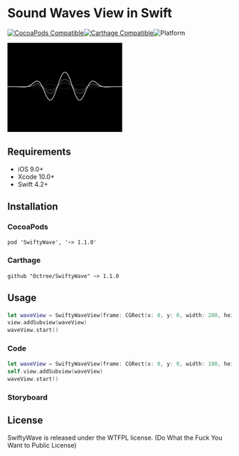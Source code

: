 # Sound Waves View in Swift

[![CocoaPods Compatible](https://img.shields.io/cocoapods/v/SwiftyWave.svg)](https://img.shields.io/cocoapods/v/SwiftyWave.svg)[![Carthage Compatible](https://img.shields.io/badge/Carthage-compatible-4BC51D.svg?style=flat)](https://github.com/Carthage/Carthage)![Platform](https://img.shields.io/cocoapods/p/SwiftyWave.svg?style=flat)



![Capture.GIF](./images/capture.gif)

## Requirements

* iOS 9.0+
* Xcode 10.0+
* Swift 4.2+

## Installation

### CocoaPods

```
pod 'SwiftyWave', '~> 1.1.0'

```

### Carthage

```
github "Octree/SwiftyWave" ~> 1.1.0
```

## Usage

```swift
let waveView = SwiftyWaveView(frame: CGRect(x: 0, y: 0, width: 200, height: 100))
view.addSubview(waveView)
waveView.start()
```

### Code

```swift
let waveView = SwiftyWaveView(frame: CGRect(x: 0, y: 0, width: 100, height: 50))
self.view.addSubview(waveView)
waveView.start()
```

### Storyboard


## License

SwiftyWave is released under the WTFPL license. (Do What the Fuck You Want to Public License)

